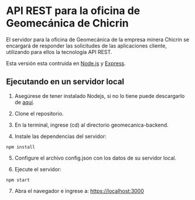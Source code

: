 # API REST para la oficina de Geomecánica de Chicrin

El servidor para la oficina de Geomecánica de la empresa minera Chicrin se encargará
de responder las solicitudes de las aplicaciones cliente, utilizando para ellos la
tecnología API REST.

Esta versión esta contruida en [Node.js]() y [Express]().

## Ejecutando en un servidor local

1. Asegúrese de tener instalado Nodejs, si no lo tiene puede descargarlo de [aquí](http://nodejs.org/).

2. Clone el repositorio.

3. En la terminal, ingrese (cd) al directorio geomecanica-backend.

4. Instale las dependencias del servidor:

  ```
  npm install
  ```
5. Configure el archivo config.json con los datos de su servidor local.

6. Ejecute el servidor:

  ```
  npm start
  ```

7. Abra el navegador e ingrese a: [https://localhost:3000](https://localhost:3000)